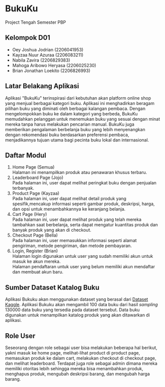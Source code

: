 # BukuKu
Project Tengah Semester PBP

## Kelompok D01
- Oey Joshua Jodrian (2206041953)
- Kayzaa Nuur Azuraa (2206083211)
- Nabila Zavira (2206829383)
- Mahoga Aribowo Heryasa (2206025230)
- Brian Jonathan Loekito (2206826993)
  
## Latar Belakang Aplikasi
Aplikasi "BukuKu" terinspirasi dari kebutuhan akan platform online shop yang menjual berbagai kategori buku. Aplikasi ini menghadirkan beragam pilihan buku yang diminati oleh berbagai kalangan pembaca. Dengan mengelompokkan buku ke dalam kategori yang berbeda, BukuKu memudahkan pelanggan untuk menemukan buku yang sesuai dengan minat mereka tanpa harus melakukan pencarian manual. BukuKu juga memberikan pengalaman berbelanja buku yang lebih menyenangkan dengan rekomendasi buku berdasarkan preferensi pembaca, menjadikannya tujuan utama bagi pecinta buku lokal dan internasional.

## Daftar Modul
1. Home Page (Semua) <br> 
Halaman ini menampilkan produk atau penawaran khusus terbaru.
2. Leaderboard Page (Jojo) <br>
Pada halaman ini, user dapat melihat peringkat buku dengan penjualan terbanyak. 
3. Product Page (Kayzaa) <br>
Pada halaman ini, user dapat melihat detail produk yang spesifik,mencakup informasi seperti gambar produk, deskripsi, harga, dan opsi untuk menambahkannya ke keranjang belanja.
4. Cart Page (Hery) <br>
Pada halaman ini, user dapat melihat produk yang telah mereka tambahkan saat berbelanja, serta dapat mengatur kuantitas produk dan banyak produk yang akan di checkout.
6. Checkout Page (Bella) <br>
Pada halaman ini, user memasukkan informasi seperti alamat pengiriman, metode pengiriman, dan metode pembayaran. 
7. Login, Register (Brian) <br>
Halaman login digunakan untuk user yang sudah memiliki akun untuk masuk ke akun mereka. <br>
Halaman pendaftaran untuk user yang belum memiliki akun mendaftar dan membuat akun baru.

## Sumber Dataset Katalog Buku
Aplikasi Bukuku akan menggunakan dataset yang berasal dari [Dataset Kaggle](https://www.kaggle.com/datasets/asaniczka/amazon-kindle-books-dataset-2023-130k-books). Aplikasi Bukuku akan mengambil 100 data buku dari hasil *sampling* 130000 data buku yang tersedia pada dataset tersebut. Data buku digunakan untuk menampilkan katalog produk yang akan ditawarkan di aplikasi.

## Role User 
Seseorang dengan role sebagai user bisa melakukan beberapa hal berikut, yakni masuk ke home page, melihat-lihat product di product page, memasukan produk ke dalam cart, melakukan checkout di checkout page, dan melihat leaderboard. Terdapat juga role sebagai admin dimana mereka memiliki otoritas lebih sehingga mereka bisa menambahkan produk, menghapus produk, mengubah deskripsi barang, dan mengubah harga barang.
